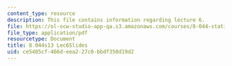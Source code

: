 ```yaml
---
content_type: resource
description: This file contains information regarding lecture 6.
file: https://ol-ocw-studio-app-qa.s3.amazonaws.com/courses/8-044-statistical-physics-i-spring-2013/ce5405cf466deea227c0bbdf350d19d2_MIT8_044S13_L6.pdf
file_type: application/pdf
resourcetype: Document
title: 8.044s13 Lec6Slides
uid: ce5405cf-466d-eea2-27c0-bbdf350d19d2
---
```

